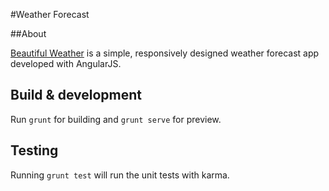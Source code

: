 #Weather Forecast

##About

[Beautiful Weather](http://weather.danielcottone.com/) is a simple, responsively designed weather forecast app developed with AngularJS.

## Build & development

Run `grunt` for building and `grunt serve` for preview.

## Testing

Running `grunt test` will run the unit tests with karma.
